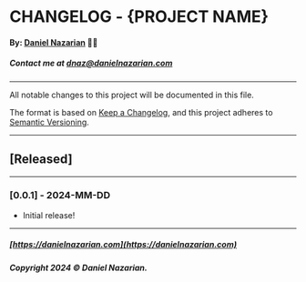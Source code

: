 # CHANGELOG - {PROJECT NAME}
#### By: [Daniel Nazarian](https://www.danielnazarian.com) 🐧👹
##### Contact me at <dnaz@danielnazarian.com>

-------------------------------------------------------

All notable changes to this project will be documented in this file.

The format is based on [Keep a Changelog](https://keepachangelog.com/en/1.0.0/),
and this project adheres to [Semantic Versioning](https://semver.org/spec/v2.0.0.html).


-------------------------------------------------------

## [Released]

-------------------------------------------------------



### [0.0.1] - 2024-MM-DD
- Initial release!

-------------------------------------------------------

##### [https://danielnazarian.com](https://danielnazarian.com)
##### Copyright 2024 © Daniel Nazarian.
